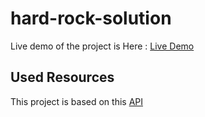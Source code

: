 # hard-rock-solution

Live demo of the project is Here : [Live Demo](https://smswajan.github.io/hard-rock/)


## Used Resources

This project is based on this [API](https://api.lyrics.ovh/suggest/summer)

